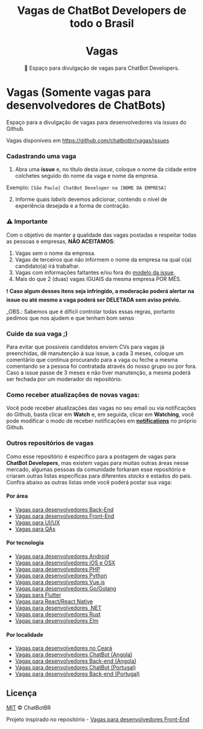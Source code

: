 <h1 align="center">Vagas de ChatBot Developers de todo o Brasil</h1>
<h1 align="center">Vagas</h1>
<p align="center">🚀 Espaço para divulgação de vagas para ChatBot Developers.</p>

# Vagas (Somente vagas para desenvolvedores de ChatBots)

Espaço para a divulgação de vagas para desenvolvedores via _issues_ do Github.

Vagas disponíveis em https://github.com/chatbotbr/vagas/issues

### Cadastrando uma vaga

1. Abra uma **issue** e, no título desta _issue_, coloque o nome da cidade entre colchetes seguido do nome da vaga e nome da empresa.

Exemplo: `[São Paulo] ChatBot Developer na [NOME DA EMPRESA]`

2. Informe quais _labels_ devemos adicionar, contendo o nível de experiência desejada e a forma de contração.

### ⚠️ Importante

Com o objetivo de manter a qualidade das vagas postadas e respeitar todas as pessoas e empresas, **NÃO ACEITAMOS**:

1. Vagas sem o nome da empresa.
2. Vagas de terceiros que não informem o nome da empresa na qual o(a) candidato(a) irá trabalhar.
3. Vagas com informações faltantes e/ou fora do [modelo da issue](./.github/ISSUE_TEMPLATE/adicionar-nova-vaga.md).
4. Mais do que 2 (duas) vagas IGUAIS da mesma empresa POR MÊS.

❗️ **Caso algum desses itens seja infringido, a moderação poderá alertar na issue ou até mesmo a vaga poderá ser DELETADA sem aviso prévio.**

\_OBS.: Sabemos que é dificil controlar todas essas regras, portanto pedimos que nos ajudem e que tenham bom senso

### Cuide da sua vaga ;)

Para evitar que possíveis candidatos enviem CVs para vagas já preenchidas, dê manutenção à sua issue, a cada 3 meses, coloque um comentário que continua procurando para a vaga ou feche a mesma comentando se a pessoa foi contratada através do nosso grupo ou por fora. Caso a issue passe de 3 meses e não tiver manutenção, a mesma poderá ser fechada por um moderador do repositório.

### Como receber atualizações de novas vagas:

Você pode receber atualizações das vagas no seu email ou via notificações do Github, basta clicar em **Watch** e, em seguida, clicar em **Watching**, você pode modificar o modo de receber notificações em **[notifications](https://github.com/settings/notifications)** no próprio Github.

### Outros repositórios de vagas

Como esse repositório é específico para a postagem de vagas para **ChatBot Developers**,
mas existem vagas para muitas outras áreas nesse mercado, algumas pessoas
da comunidade forkaram esse repositório e criaram outras listas específicas
para diferentes _stacks_ e estados do país. Confira abaixo as outras
listas onde você poderá postar sua vaga:

#### Por área

- [Vagas para desenvolvedores Back-End](https://github.com/backend-br/vagas)
- [Vagas para desenvolvedores Front-End](https://github.com/frontendbr/vagas)
- [Vagas para UI/UX](https://github.com/remotejobsbr/design-ux-vagas)
- [Vagas para QAs](https://github.com/qa-brasil/vagas)

#### Por tecnologia

- [Vagas para desenvolvedores Android](https://github.com/androiddevbr/vagas)
- [Vagas para desenvolvedores iOS e OSX](https://github.com/CocoaHeadsBrasil/vagas)
- [Vagas para desenvolvedores PHP](https://github.com/phpdevbr/vagas)
- [Vagas para desenvolvedores Python](https://pyjobs.com.br)
- [Vagas para desenvolvedores Vue.js](https://github.com/vuejs-br/vagas)
- [Vagas para desenvolvedores Go/Golang](https://github.com/Gommunity/vagas)
- [Vagas para Flutter](https://github.com/flutter-brazil/vagas)
- [Vagas para React/React Native](https://github.com/react-brasil/vagas)
- [Vagas para desenvolvedores .NET](https://github.com/dotnetdevbr/vagas)
- [Vagas para desenvolvedores Rust](https://github.com/rustdevbr/vagas)
- [Vagas para desenvolvedores Elm](https://github.com/FidelisClayton/elm-jobs)

#### Por localidade

- [Vagas para desenvolvedores no Ceará](https://github.com/CangaceirosDevels/vagas_de_emprego)
- [Vagas para desenvolvedores ChatBot (Angola)](https://github.com/frontend-ao/vagas)
- [Vagas para desenvolvedores Back-end (Angola)](https://github.com/backend-ao/vagas)
- [Vagas para desenvolvedores ChatBot (Portugal)](https://github.com/frontend-pt/vagas)
- [Vagas para desenvolvedores Back-end (Portugal)](https://github.com/backend-pt/vagas)

## Licença

[MIT](/LICENSE) &copy; ChatBotBR

Projeto inspirado no repositório - [Vagas para desenvolvedores Front-End](https://github.com/frontendbr/vagas)
